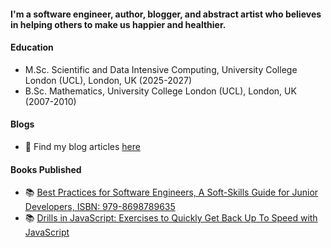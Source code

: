 #### I'm a software engineer, author, blogger, and abstract artist who believes in helping others to make us happier and healthier.

#### Education
- M.Sc. Scientific and Data Intensive Computing, University College London (UCL), London, UK (2025-2027)
- B.Sc. Mathematics, University College London (UCL), London, UK (2007-2010)

#### Blogs
- 📝 Find my blog articles [here](https://medium.com/@marklowg)

#### Books Published
- 📚 [Best Practices for Software Engineers, A Soft-Skills Guide for Junior Developers, ISBN: 979-8698789635](https://www.amazon.co.uk/Best-Practices-Software-Engineers-Soft-Skills-ebook/dp/B08L17JZCH/ref=tmm_kin_swatch_0?_encoding=UTF8&qid=1606414420&sr=1-1-69f2aa40-4718-4485-ba0d-6c4119696677)
- 📚 [Drills in JavaScript: Exercises to Quickly Get Back Up To Speed with JavaScript](https://www.amazon.co.uk/Drills-JavaScript-Exercises-Quickly-Speed-ebook/dp/B096WBLJ23/ref=sr_1_1?dchild=1&keywords=drill+in+javascript&qid=1623352070&sr=8-1)
